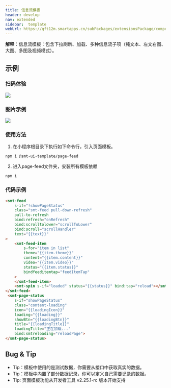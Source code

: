 ```yaml
---
title: 信息流模板
header: develop
nav: extended
sidebar:  template
webUrl: https://qft12m.smartapps.cn/subPackages/extensionsPackage/component/pages/smt-feed-page/smt-feed-page
---
```


**解释**：信息流模板：包含下拉刷新、加载、多种信息流子项（纯文本、左文右图、大图、多图及视频模式）。

## 示例

### 扫码体验

<img src="https://b.bdstatic.com/miniapp/assets/images/doc_demo/smt-feed-page.png"  class="demo-qrcode-image" />

### 图片示例

<div class="m-doc-custom-examples"><div class="m-doc-custom-examples-correct"><img src="https://b.bdstatic.com/miniapp/images/smt-feed-page.gif"></div></div>

### 使用方法

1. 在小程序根目录下执行如下命令行，引入页面模板。

``` 
npm i @smt-ui-template/page-feed
```


2. 进入page-feed文件夹，安装所有模板依赖

``` 
npm i 
```

### 代码示例
``` html
<smt-feed
    s-if="!showPageStatus"
    class="smt-feed pull-down-refresh"
    pull-to-refresh
    bind:refresh="onRefresh"
    bind:scrolltolower="scrollToLower"
    bind:scroll="scrollHandler"
    text="{{text}}"
>
    <smt-feed-item 
        s-for="item in list"
        theme="{{item.theme}}"
        content="{{item.content}}" 
        video="{{item.video}}"
        status="{{item.status}}"
        bindfeeditemtap="feedItemTap"
    >
    </smt-feed-item>
    <smt-spin s-if="loaded" status="{{status}}" bind:tap="reload"></smt-spin>
</smt-feed>
 <smt-page-status
    s-if="showPageStatus"
    class="content-loading"
    icon="{{loadingIcon}}"
    loading="{{loading}}"
    showBtn="{{loadingBtn}}"
    title="{{loadingTitle}}"
    loadingTitle="正在加载..."
    bind:smtreloading="reloadPage">
</smt-page-status>

```

## Bug & Tip

* Tip：模板中使用的是测试数据，你需要从接口中获取真实的数据。
* Tip：模板中内置了部分数据记录，你可以定义自己需要记录的数据。
* Tip: 页面模板功能从开发者工具 v2.25.1-rc 版本开始支持

